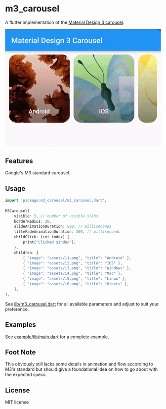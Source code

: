 # m3_carousel

A flutter implementation of the [Material Design 3 carousel](https://m3.material.io/components/carousel/overview).

![](https://github.com/paadevelopments/m3_carousel/blob/main/extras/sample.gif)

## Features

Google's M3 standard carousel.

## Usage

```dart
import 'package:m3_carousel/m3_carousel.dart';

M3Carousel(
    visible: 3, // number of visible slabs
    borderRadius: 20,
    slideAnimationDuration: 500, // milliseconds
    titleFadeAnimationDuration: 300, // milliseconds
    childClick: (int index) {
        print("Clicked $index");
    },
    children: [
        { "image": "assets/i1.png", "title": "Android" },
        { "image": "assets/i2.png", "title": "IOS" },
        { "image": "assets/i3.png", "title": "Windows" },
        { "image": "assets/i4.png", "title": "Mac" },
        { "image": "assets/i5.png", "title": "Linux" },
        { "image": "assets/i6.png", "title": "Others" },
    ],
),
```
See [lib/m3_carousel.dart](https://github.com/paadevelopments/m3_carousel/blob/main/lib/m3_carousel.dart) for all available parameters and adjust to 
suit your preference.

## Examples

See [example/lib/main.dart](https://github.com/paadevelopments/m3_carousel/blob/main/example/lib/main.dart) for a complete example.

## Foot Note

This obviously still lacks some details in animation and flow according to M3's standard but 
should give a foundational idea on how to go about with the expected specs.

## License

MIT license

